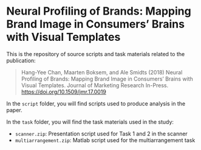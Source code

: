 # Neural Profiling of Brands: Mapping Brand Image in Consumers’ Brains with Visual Templates

This is the repository of source scripts and task materials related to the publication:

> Hang-Yee Chan, Maarten Boksem, and Ale Smidts (2018) Neural Profiling of Brands: Mapping Brand Image in Consumers’ Brains with Visual Templates. Journal of Marketing Research In-Press. <https://doi.org/10.1509/jmr.17.0019>

In the `script` folder, you will find scripts used to produce analysis in the paper.

In the `task` folder, you will find the task materials used in the study:
* `scanner.zip`: Presentation script used for Task 1 and 2 in the scanner
* `multiarrangement.zip`: Matlab script used for the multiarrangement task
